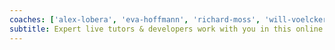 ```yaml
---
coaches: ['alex-lobera', 'eva-hoffmann', 'richard-moss', 'will-voelcker']
subtitle: Expert live tutors & developers work with you in this online course to help you master React without having to cut into valuable work-days!
---
```

